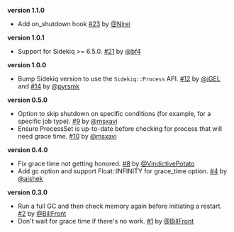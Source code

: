 **version 1.1.0**
- Add on_shutdown hook [#23] by [@Nirei]

**version 1.0.1**
- Support for Sidekiq >= 6.5.0. [#21] by [@bf4]

**version 1.0.0**
- Bump Sidekiq version to use the `Sidekiq::Process` API. [#12] by [@iGEL] and [#14] by [@pyrsmk]

**version 0.5.0**
- Option to skip shutdown on specific conditions (for example, for a specific job type). [#9] by [@msxavi]
- Ensure ProcessSet is up-to-date before checking for process that will need grace time. [#10] by [@msxavi]

**version 0.4.0**
- Fix grace time not getting honored. [#8] by [@VindictivePotato]
- Add gc option and support Float::INFINITY for grace_time option. [#4] by [@aishek]

**version 0.3.0**
- Run a full GC and then check memory again before initiating a restart. [#2] by [@BillFront]
- Don't wait for grace time if there's no work. [#1] by [@BillFront]

<!-- REFERENCES -->

[#1]: https://github.com/klaxit/sidekiq-worker-killer/pull/1
[#2]: https://github.com/klaxit/sidekiq-worker-killer/pull/2
[#4]: https://github.com/klaxit/sidekiq-worker-killer/pull/4
[#8]: https://github.com/klaxit/sidekiq-worker-killer/pull/8
[#9]: https://github.com/klaxit/sidekiq-worker-killer/pull/9
[#10]: https://github.com/klaxit/sidekiq-worker-killer/pull/10
[#12]: https://github.com/klaxit/sidekiq-worker-killer/pull/12
[#14]: https://github.com/klaxit/sidekiq-worker-killer/pull/14
[#21]: https://github.com/klaxit/sidekiq-worker-killer/pull/21
[#23]: https://github.com/klaxit/sidekiq-worker-killer/pull/23

[@aishek]: https://github.com/aishek
[@BillFront]: https://github.com/BillFront
[@iGEL]: https://github.com/iGEL
[@msxavi]: https://github.com/msxavi
[@pyrsmk]: https://github.com/pyrsmk
[@VindictivePotato]: https://github.com/VindictivePotato
[@bf4]: https://github.com/bf4
[@Nirei]: https://github.com/Nirei